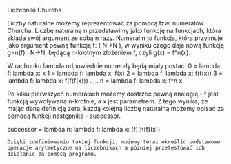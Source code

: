 
Liczebniki Churcha

Liczby naturalne możemy reprezentować za pomocą tzw. numerałów Churcha.
Liczbę naturalną n przedstawimy jako funkcję na funkcjach, która składa swój
argument ze sobą n razy. Numerał n to funkcja, która przyjmuje jako
argument pewną funkcję f: ( N->N ), w wyniku czego daje nową funkcję
g=n(f) : N->N, będącą n-krotnym złożeniem f, czyli g(x) = f^n(x).

W rachunku lambda odpowiednie numerały będą miały postać:
    0 = lambda f: lambda x: x
    1 = lambda f: lambda x: f(x)
    2 = lambda f: lambda x: f(f(x))
    3 = lambda f: lambda x: f(f(f(x)))
        .
        .
        .
    n = lambda f: lambda x: f^n x

  Po kilku pierwszych numerałach możemy dostrzec pewną analogię - f jest
  funkcją wywoływaną n-krotnie, a x jest parametrem. Z tego wynika, że mając
  daną definicję zera, każdą kolejną liczbę naturalną możemy opisać za pomocą
  funkcji następnika  - successor.

  successor = lambda n: lambda f: lambda x: (f)(n(f)(x))
    
    Dzięki zdefiniowaniu takiej funkcji, możemy teraz określić podstawowe
    operacje arytmetyczne na liczebnikach a później przetestować ich działanie za pomocą programu.
  
